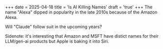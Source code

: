 +++
date = 2025-04-18
title = 'Is AI Killing Names'
draft = 'true'
+++
The name "Alexa" dipped in popularity in the late 2010s because of the Amazon Alexa. 

Will "Claude" follow suit in the upcoming years? 

Sidenote: it's interesting that Amazon and MSFT have distict names for their LLM/gen-ai products but Apple is baking it into Siri.
